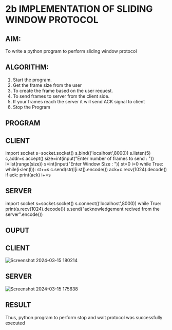# 2b IMPLEMENTATION OF SLIDING WINDOW PROTOCOL


## AIM:

To write a python program to perform sliding window protocol

## ALGORITHM:
1. Start the program.
2. Get the frame size from the user
3. To create the frame based on the user request.
4. To send frames to server from the client side.
5. If your frames reach the server it will send ACK signal to client
6. Stop the Program
   
## PROGRAM

## CLIENT

import socket
s=socket.socket()
s.bind(('localhost',8000))
s.listen(5)
c,addr=s.accept()
size=int(input("Enter number of frames to send : "))
l=list(range(size))
s=int(input("Enter Window Size : "))
st=0
i=0
while True:
 while(i<len(l)):
 st+=s
 c.send(str(l[i:st]).encode())
 ack=c.recv(1024).decode()
 if ack:
 print(ack)
 i+=s

## SERVER

import socket
s=socket.socket()
s.connect(('localhost',8000))
while True: 
 print(s.recv(1024).decode())
 s.send("acknowledgement recived from the server".encode())

## OUPUT

## CLIENT

![Screenshot 2024-03-15 180214](https://github.com/NaliniG007/2b_SLIDING_WINDOW_PROTOCOL/assets/150005103/d6bf83ff-7b69-4857-9f03-fa4dfddc3373)


## SERVER

![Screenshot 2024-03-15 175638](https://github.com/NaliniG007/2b_SLIDING_WINDOW_PROTOCOL/assets/150005103/71331ef8-3cd7-4a07-a53e-00548ccb8352)


## RESULT
Thus, python program to perform stop and wait protocol was successfully executed
